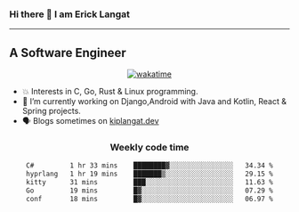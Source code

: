 ### Hi there 👋 I am Erick Langat
---
## A Software Engineer

<div align="center">
  
[![wakatime](https://wakatime.com/badge/user/55eadf42-c1c5-4930-b153-72952ac5ca5c.svg)](https://wakatime.com/@55eadf42-c1c5-4930-b153-72952ac5ca5c)

</div>

<!--
**elkiplangat/elkiplangat** is a ✨ _special_ ✨ repository because its `README.md` (this file) appears on your GitHub profile.

Here are some ideas to get you started:

- 🔭 I’m currently working on ...
- 🌱 I’m currently learning ...
- 👯 I’m looking to collaborate on ...
- 🤔 I’m looking for help with ...
- 💬 Ask me about ...
- 📫 How to reach me: ...
- 😄 Pronouns: ...
- ⚡ Fun fact: ...
-->
- 💥 Interests in C, Go, Rust & Linux programming. 
- 🔭 I’m currently working on Django,Android with Java and Kotlin, React & Spring projects.
-  🗣️ Blogs sometimes on [kiplangat.dev](https://kiplangat.dev)

<div align="center">
  <h3> Weekly code time </h3>

<!--START_SECTION:waka-->

```txt
C#         1 hr 33 mins    ████████▓░░░░░░░░░░░░░░░░   34.34 %
hyprlang   1 hr 19 mins    ███████▒░░░░░░░░░░░░░░░░░   29.15 %
kitty      31 mins         ███░░░░░░░░░░░░░░░░░░░░░░   11.63 %
Go         19 mins         █▓░░░░░░░░░░░░░░░░░░░░░░░   07.29 %
conf       18 mins         █▓░░░░░░░░░░░░░░░░░░░░░░░   06.97 %
```

<!--END_SECTION:waka-->

</div>

